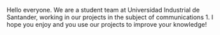 Hello everyone. We are a student team at Universidad Industrial de Santander, working in our projects in the subject of communications 1. 
I hope you enjoy and you use our projects to improve your knowledge!
